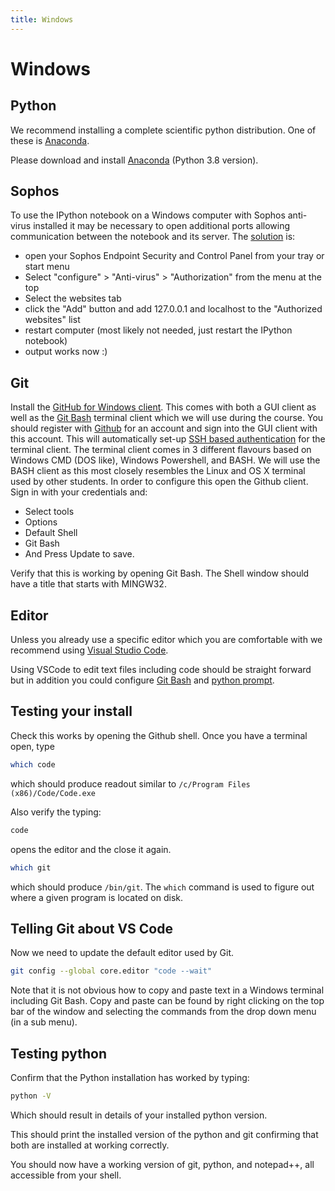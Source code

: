 ```yaml
---
title: Windows
---
```


Windows
=======

Python
------

We recommend installing a complete scientific python distribution. One of these is
[Anaconda](https://www.anaconda.com/distribution/).

Please download and install [Anaconda](https://www.anaconda.com/download/)
(Python 3.8 version).

Sophos
------

To use the IPython notebook on a Windows computer with Sophos anti-virus installed it may be necessary to
open additional ports allowing communication between the notebook and its server.
The [solution](http://stackoverflow.com/questions/13036197/ipython-notebook-getting-output) is:

* open your Sophos Endpoint Security and Control Panel from your tray or start menu
* Select "configure" > "Anti-virus" > "Authorization" from the menu at the top
* Select the websites tab
* click the "Add" button and add 127.0.0.1 and localhost to the "Authorized websites" list
* restart computer (most likely not needed, just restart the IPython notebook)
* output works now :)

Git
----

Install the [GitHub for Windows client](http://windows.github.com/). This comes with both a GUI
client as well as the [Git Bash](https://gitforwindows.org/) terminal client which we will use during
the course. You should register with [Github](https://github.com) for an account and sign into the
GUI client with this account. This will automatically set-up
[SSH based authentication](https://help.github.com/articles/generating-ssh-keys#platform-windows)
for the terminal client. The terminal client comes in 3 different flavours based on Windows CMD
(DOS like), Windows Powershell, and BASH. We will use the BASH client as this most closely resembles the
Linux and OS X terminal used by other students. In order to configure this open the Github
client. Sign in with your credentials and:

*  Select tools
*  Options
*  Default Shell
*  Git Bash
*  And Press Update to save.

Verify that this is working by opening Git Bash. The Shell window should have a title that
starts with MINGW32.

Editor
-------

Unless you already use a specific editor which you are comfortable with we recommend using
[Visual Studio Code](https://code.visualstudio.com/).

Using VSCode to edit text files including code should be straight forward but in addition you
could configure [Git Bash](https://code.visualstudio.com/docs/editor/integrated-terminal) and
[python prompt](https://code.visualstudio.com/docs/python/python-tutorial).


Testing your install
-------------------------

Check this works by opening the Github shell. Once you have a terminal open, type

``` bash
which code
```

which should produce readout similar to `/c/Program Files (x86)/Code/Code.exe`

Also verify the typing:
```bash
code
```
opens the editor and the close it again.

``` bash
which git
```

which should produce `/bin/git`. The ``which``
command is used to figure out where a given program is located on disk.

Telling Git about VS Code
-------------------------

Now we need to update the default editor used by Git.

``` bash
git config --global core.editor "code --wait"
```

Note that it is not obvious how to copy and paste text in a Windows terminal including Git Bash.
Copy and paste can be found by right clicking on the top bar of the window and selecting the
commands from the drop down menu (in a sub menu).

Testing python
--------------

Confirm that the Python installation has worked by typing:

``` bash
python -V
```

Which should result in details of your installed python version.

This should print the installed version of the python and git confirming that both are installed at
working correctly.

You should now have a working version of git, python, and notepad++, all accessible from your shell.

